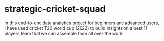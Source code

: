 # strategic-cricket-squad
In this end-to-end data analytics project for beginners and advanced users, I have used cricket T20 world cup (2022) to build insights on a best 11 players team that we can assemble from all over the world. 
